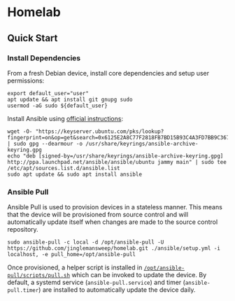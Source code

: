 # Homelab

## Quick Start

### Install Dependencies

From a fresh Debian device, install core dependencies and setup user permissions:

    export default_user="user"
    apt update && apt install git gnupg sudo
    usermod -aG sudo ${default_user}

Install Ansible using [official instructions](https://docs.ansible.com/ansible/latest/installation_guide/installation_distros.html#installing-ansible-on-debian):

    wget -O- "https://keyserver.ubuntu.com/pks/lookup?fingerprint=on&op=get&search=0x6125E2A8C77F2818FB7BD15B93C4A3FD7BB9C367" | sudo gpg --dearmour -o /usr/share/keyrings/ansible-archive-keyring.gpg
    echo "deb [signed-by=/usr/share/keyrings/ansible-archive-keyring.gpg] http://ppa.launchpad.net/ansible/ansible/ubuntu jammy main" | sudo tee /etc/apt/sources.list.d/ansible.list
    sudo apt update && sudo apt install ansible

### Ansible Pull

Ansible Pull is used to provision devices in a stateless manner. This means that the device will be provisioned from source control and will automatically update itself when changes are made to the source control repository.

    sudo ansible-pull -c local -d /opt/ansible-pull -U https://github.com/jinglemansweep/homelab.git ./ansible/setup.yml -i localhost, -e pull_home=/opt/ansible-pull

Once provisioned, a helper script is installed in [`/opt/ansible-pull/scripts/pull.sh`](./ansible/scripts/pull.sh) which can be invoked to update the device. By default, a systemd service (`ansible-pull.service`) and timer (`ansible-pull.timer`) are installed to automatically update the device daily.

